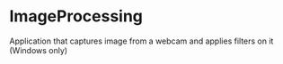 # ImageProcessing
Application that captures image from a webcam and applies filters on it (Windows only)
